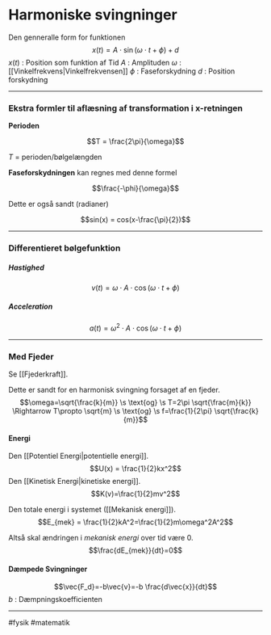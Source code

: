 # Harmoniske svingninger

Den genneralle form for funktionen
$$x(t)= A \cdot \sin(\omega \cdot t + \phi) + d$$
$x(t)$ : Position som funktion af Tid
$A$ : Amplituden
$\omega$ : [[Vinkelfrekvens|Vinkelfrekvensen]]
$\phi$ : Faseforskydning
$d$ : Position forskydning


---

### Ekstra formler til aflæsning af transformation i x-retningen

**Perioden**

$$T = \frac{2\pi}{\omega}$$

$T$ = perioden/bølgelængden

**Faseforskydningen** kan regnes med denne formel

$$\frac{-\phi}{\omega}$$

Dette er også sandt (radianer)

$$sin(x) = cos(x-\frac{\pi}{2})$$


---

### Differentieret bølgefunktion

##### Hastighed
$$v(t)=\omega \cdot A \cdot \cos(\omega \cdot t + \phi)$$

##### Acceleration
$$a(t)=\omega^2 \cdot A \cdot \cos(\omega \cdot t + \phi)$$

---

### Med Fjeder
Se [[Fjederkraft]].

Dette er sandt for en harmonisk svingning forsaget af en fjeder.
$$\omega=\sqrt{\frac{k}{m}} \s \text{og} \s T=2\pi \sqrt{\frac{m}{k}} \Rightarrow T\propto \sqrt{m} \s \text{og} \s f=\frac{1}{2\pi} \sqrt{\frac{k}{m}}$$

#### Energi

Den [[Potentiel Energi|potentielle energi]].
$$U(x) = \frac{1}{2}kx^2$$
Den [[Kinetisk Energi|kinetiske energi]].
$$K(v)=\frac{1}{2}mv^2$$

Den totale energi i systemet ([[Mekanisk energi]]).
$$E_{mek} = \frac{1}{2}kA^2=\frac{1}{2}m\omega^2A^2$$

Altså skal ændringen i *mekanisk energi* over tid være $0$.
$$\frac{dE_{mek}}{dt}=0$$
#### Dæmpede Svingninger
$$\vec{F_d}=-b\vec{v}=-b \frac{d\vec{x}}{dt}$$
$b$ : Dæmpningskoefficienten



---
#fysik 
#matematik 

